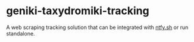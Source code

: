 # geniki-taxydromiki-tracking

A web scraping tracking solution that can be integrated with [ntfy.sh](ntfy.sh) or run standalone.
